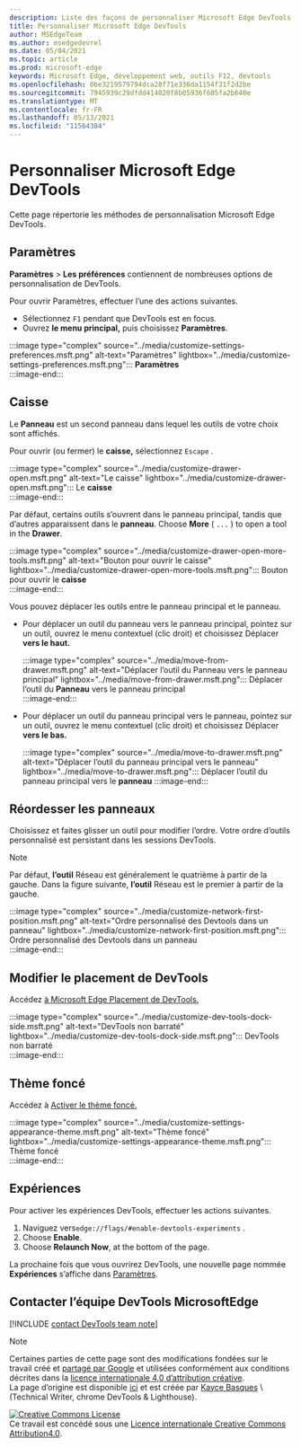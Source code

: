 ```yaml
---
description: Liste des façons de personnaliser Microsoft Edge DevTools
title: Personnaliser Microsoft Edge DevTools
author: MSEdgeTeam
ms.author: msedgedevrel
ms.date: 05/04/2021
ms.topic: article
ms.prod: microsoft-edge
keywords: Microsoft Edge, développement web, outils F12, devtools
ms.openlocfilehash: 0be3219579794dca28f71e336da1154f31f2d2be
ms.sourcegitcommit: 7945939c29dfdd414020f8b05936f605fa2b640e
ms.translationtype: MT
ms.contentlocale: fr-FR
ms.lasthandoff: 05/13/2021
ms.locfileid: "11564384"
---
```

<!-- Copyright Kayce Basques 

   Licensed under the Apache License, Version 2.0 (the "License");
   you may not use this file except in compliance with the License.
   You may obtain a copy of the License at

       https://www.apache.org/licenses/LICENSE-2.0

   Unless required by applicable law or agreed to in writing, software
   distributed under the License is distributed on an "AS IS" BASIS,
   WITHOUT WARRANTIES OR CONDITIONS OF ANY KIND, either express or implied.
   See the License for the specific language governing permissions and
   limitations under the License.  -->
# <a name="customize-microsoft-edge-devtools"></a>Personnaliser Microsoft Edge DevTools  

Cette page répertorie les méthodes de personnalisation Microsoft Edge DevTools.  

## <a name="settings"></a>Paramètres  

**Paramètres**  >  **Les préférences** contiennent de nombreuses options de personnalisation de DevTools.  

Pour ouvrir Paramètres, effectuer l’une des actions suivantes.  

*   Sélectionnez `F1` pendant que DevTools est en focus.  
*   Ouvrez **le menu principal,** puis choisissez **Paramètres**.  
    
:::image type="complex" source="../media/customize-settings-preferences.msft.png" alt-text="Paramètres" lightbox="../media/customize-settings-preferences.msft.png":::
   **Paramètres**  
:::image-end:::  

## <a name="drawer"></a>Caisse  

Le **Panneau** est un second panneau dans lequel les outils de votre choix sont affichés.  

Pour ouvrir \(ou fermer\) le **caisse,** sélectionnez `Escape` .  

:::image type="complex" source="../media/customize-drawer-open.msft.png" alt-text="Le caisse" lightbox="../media/customize-drawer-open.msft.png":::
   Le **caisse**  
:::image-end:::  

Par défaut, certains outils s’ouvrent dans le panneau principal, tandis que d’autres apparaissent dans le **panneau**.  Choose **More** \( `...` \) to open a tool in the **Drawer**.  

:::image type="complex" source="../media/customize-drawer-open-more-tools.msft.png" alt-text="Bouton pour ouvrir le caisse" lightbox="../media/customize-drawer-open-more-tools.msft.png":::
   Bouton pour ouvrir le **caisse**  
:::image-end:::  

Vous pouvez déplacer les outils entre le panneau principal et le panneau.  

*   Pour déplacer un outil du panneau vers le panneau principal, pointez sur un outil, ouvrez le menu contextuel \(clic droit\) et choisissez Déplacer **vers le haut.**  
    
    :::image type="complex" source="../media/move-from-drawer.msft.png" alt-text="Déplacer l’outil du Panneau vers le panneau principal" lightbox="../media/move-from-drawer.msft.png":::
       Déplacer l’outil du **Panneau** vers le panneau principal  
    :::image-end:::  
    
*   Pour déplacer un outil du panneau principal vers le panneau, pointez sur un outil, ouvrez le menu contextuel \(clic droit\) et choisissez Déplacer **vers le bas.**  
    
    :::image type="complex" source="../media/move-to-drawer.msft.png" alt-text="Déplacer l’outil du panneau principal vers le panneau" lightbox="../media/move-to-drawer.msft.png":::
       Déplacer l’outil du panneau principal vers le **panneau**
    :::image-end:::  
    

## <a name="reorder-panels"></a>Réordesser les panneaux  

Choisissez et faites glisser un outil pour modifier l’ordre.  Votre ordre d’outils personnalisé est persistant dans les sessions DevTools.  

> [!NOTE]
> Par défaut, **l’outil** Réseau est généralement le quatrième à partir de la gauche.  Dans la figure suivante, **l’outil** Réseau est le premier à partir de la gauche.  

:::image type="complex" source="../media/customize-network-first-position.msft.png" alt-text="Ordre personnalisé des Devtools dans un panneau" lightbox="../media/customize-network-first-position.msft.png":::
   Ordre personnalisé des Devtools dans un panneau  
:::image-end:::  

## <a name="change-devtools-placement"></a>Modifier le placement de DevTools  

Accédez [à Microsoft Edge Placement de DevTools.][DevToolsPlacement]  

:::image type="complex" source="../media/customize-dev-tools-dock-side.msft.png" alt-text="DevTools non barraté" lightbox="../media/customize-dev-tools-dock-side.msft.png":::
   DevTools non barraté  
:::image-end:::  

## <a name="dark-theme"></a>Thème foncé  

Accédez à [Activer le thème foncé.][DarkTheme]  

:::image type="complex" source="../media/customize-settings-appearance-theme.msft.png" alt-text="Thème foncé" lightbox="../media/customize-settings-appearance-theme.msft.png":::
   Thème foncé  
:::image-end:::  

## <a name="experiments"></a>Expériences  

Pour activer les expériences DevTools, effectuer les actions suivantes.  

1.  Naviguez vers`edge://flags/#enable-devtools-experiments` .  
1.  Choose **Enable**.  
1.  Choose **Relaunch Now**, at the bottom of the page.  

La prochaine fois que vous ouvrirez DevTools, une nouvelle page nommée **Expériences** s’affiche dans [Paramètres](#settings).  

## <a name="getting-in-touch-with-the-microsoft-edge-devtools-team"></a>Contacter l’équipe DevTools MicrosoftEdge  

[!INCLUDE [contact DevTools team note](../includes/contact-devtools-team-note.md)]  

<!-- image links -->  

[ImageMoreIcon]: ../media/more-icon.msft.png  

<!-- links -->  

[DevToolsPlacement]: ./placement.md "Modifier Microsoft Edge placement de DevTools | Documents Microsoft"  
[DarkTheme]: ./dark-theme.md "Activer le thème foncé dans Microsoft Edge devTools | Documents Microsoft"  

> [!NOTE]
> Certaines parties de cette page sont des modifications fondées sur le travail créé et [partagé par Google][GoogleSitePolicies] et utilisées conformément aux conditions décrites dans la [licence internationale 4,0 d’attribution créative][CCA4IL].  
> La page d’origine est disponible [ici](https://developers.google.com/web/tools/chrome-devtools/customize/index) et est créée par [Kayce Basques][KayceBasques] \ (Technical Writer, chrome DevTools \& Lighthouse\).  

[![Creative Commons License][CCby4Image]][CCA4IL]  
Ce travail est concédé sous une [Licence internationale Creative Commons Attribution4.0][CCA4IL].  

[CCA4IL]: https://creativecommons.org/licenses/by/4.0  
[CCby4Image]: https://i.creativecommons.org/l/by/4.0/88x31.png  
[GoogleSitePolicies]: https://developers.google.com/terms/site-policies  
[KayceBasques]: https://developers.google.com/web/resources/contributors#kayce-basques  
